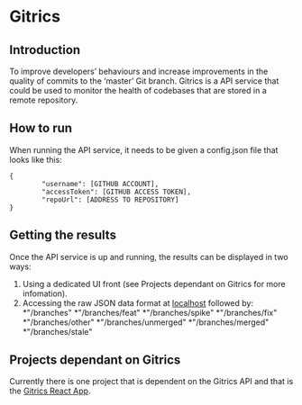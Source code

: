 # Gitrics
## Introduction
To improve developers’ behaviours and increase improvements in the quality of commits to the ‘master’ Git branch. Gitrics is a API service that could be used to monitor the health of codebases that are stored in a remote repository.
## How to run
When running the API service, it needs to be given a config.json file that looks like this:
```
{
		"username": [GITHUB ACCOUNT],
		"accessToken": [GITHUB ACCESS TOKEN],
		"repoUrl": [ADDRESS TO REPOSITORY]
}
```
## Getting the results
Once the API service is up and running, the results can be displayed in two ways:
1. Using a dedicated UI front (see Projects dependant on Gitrics for more infomation).
2. Accessing the raw JSON data format at [localhost](http://localhost:8080/) followed by:
  *"/branches"
  *"/branches/feat"
  *"/branches/spike"
  *"/branches/fix"
  *"/branches/other"
  *"/branches/unmerged"
  *"/branches/merged"
  *"/branches/stale"
## Projects dependant on Gitrics
Currently there is one project that is dependent on the Gitrics API and that is the [Gitrics React App](https://github.com/bradches/gitrics-react).

